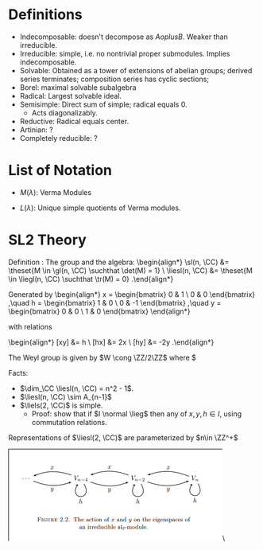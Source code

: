 # Definitions

- Indecomposable: doesn't decompose as $A oplus B$. Weaker than irreducible.
- Irreducible: simple, i.e. no nontrivial proper submodules. Implies indecomposable.
- Solvable: Obtained as a tower of extensions of abelian groups; derived series terminates; composition series has cyclic sections;
- Borel: maximal solvable subalgebra
- Radical: Largest solvable ideal.
- Semisimple: Direct sum of simple; radical equals 0.
  - Acts diagonalizably.
- Reductive: Radical equals center.
- Artinian: ?
- Completely reducible: ?

# List of Notation

- $M(\lambda)$: Verma Modules

- $L(\lambda)$: Unique simple quotients of Verma modules.

# SL2 Theory

Definition
: The group and the algebra:
  \begin{align*}
  \sl(n, \CC)     &= \theset{M \in \gl(n, \CC) \suchthat \det(M) = 1} \\
  \liesl(n, \CC)  &= \theset{M \in \liegl(n, \CC) \suchthat \tr(M) = 0}
  .\end{align*}





Generated by
\begin{align*}
x =
\begin{bmatrix}
0 & 1 \\
0 & 0
\end{bmatrix}
,\quad
h =
\begin{bmatrix}
1 & 0 \\
0 & -1
\end{bmatrix}
,\quad
y =
\begin{bmatrix}
0 & 0 \\
1 & 0
\end{bmatrix}
\end{align*}

with relations

\begin{align*}
[xy] &= h \\
[hx] &= 2x \\
[hy] &= -2y
.\end{align*}

The Weyl group is given by $W \cong \ZZ/2\ZZ$ where $

Facts:

- $\dim_\CC \liesl(n, \CC) = n^2 - 1$.
- $\liesl(n, \CC) \sim A_{n-1}$
- $\liels(2, \CC)$ is simple.
  - Proof: show that if $I \normal \lieg$ then any of $x,y,h \in I$, using commutation relations.

Representations of $\liesl(2, \CC)$ are parameterized by $n\in \ZZ^+$


![Image](figures/2020-03-16-13:59.png)\
